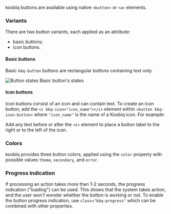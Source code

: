 koobiq buttons are available using native `<button>` or `<a>` elements.

### Variants

There are two button variants, each applied as an attribute:

- basic buttons;
- icon buttons.

#### Basic buttons

Basic `kbq-button` buttons are rectangular buttons containing text only.

<!-- example(button-overview) -->

![Button states](./assets/images/Basic_buttons.png)
Basic button's states

#### Icon buttons

Icon buttons consist of an icon and can contain text.
To create an icon button, add the `<i kbq-icon="icon_name"></i>` element within `<button kbq-icon-button>` where `"icon_name"` is the name of a Koobiq icon. For example:

Add any text before or after the `<i>` element to place a button label to the right or to the left of the icon.

### Colors

koobiq provides three button colors, applied using the `color` property with possible values `theme`, `secondary`, and `error`.

### Progress indication

If processing an action takes more than 1-2 seconds, the progress indication ("loading") can be used. This shows that the system takes action, and the user won't wonder whether the button is working or not.
To enable the button progress indication, use `class="kbq-progress"` which can be combined with other properties.
